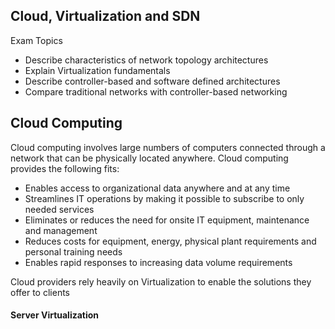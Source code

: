 ## Cloud, Virtualization and SDN

Exam Topics
* Describe characteristics of network topology architectures
* Explain Virtualization fundamentals
* Describe controller-based and software defined architectures 
* Compare traditional networks with controller-based networking 

## Cloud Computing 

Cloud computing involves large numbers of computers connected through a network that can be physically located anywhere. Cloud computing provides the following fits:
* Enables access to organizational data anywhere and at any time
* Streamlines IT operations by making it possible to subscribe to only needed services 
* Eliminates or reduces the need for onsite IT equipment, maintenance and management 
* Reduces costs for equipment, energy, physical plant requirements and personal training needs
* Enables rapid responses to increasing data volume requirements

Cloud providers rely heavily on Virtualization to enable the solutions they offer to clients 

#### Server Virtualization
